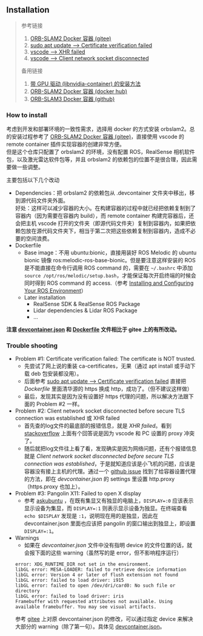 ## Installation
> 参考链接
> 1. [ORB-SLAM2 Docker 容器 (gitee)](https://gitee.com/wycan/orbslam2_runin_docker)
> 2. [sudo apt update --> Certificate verification failed](https://blog.csdn.net/qlexcel/article/details/120642914)
> 3. [vscode --> XHR failed](https://stackoverflow.com/questions/70177216/visual-studio-code-error-while-fetching-extensions-xhr-failed)
> 4. [vscode --> Client network socket disconnected](https://github.com/microsoft/vscode-remote-release/issues/986)
> 
> 备用链接
> 1. [带 GPU 驱动 (libnvidia-container) 的安装方法](https://blog.csdn.net/WEINILUO/article/details/118659410)
> 2. [ORB-SLAM2 Docker 容器 (docker hub)](https://hub.docker.com/r/celinachild/orbslam2)
> 3. [ORB-SLAM3 Docker 容器 (github)](https://github.com/jahaniam/orbslam3_docker)

### How to install
考虑到开发和部署环境的一致性需求，选择用 docker 的方式安装 orbslam2。总的安装过程参考了 [ORB-SLAM2 Docker 容器 (gitee)](https://gitee.com/wycan/orbslam2_runin_docker)，直接使用 vscode 的 remote container 插件实现容器的创建非常方便。<br>
但是这个仓库只配置了 orbslam2 的环境，没有配置 ROS，RealSense 相机软件包，以及激光雷达软件包等，并且 orbslam2 的依赖包的位置不是很合理，因此需要做一些调整。<br>

主要包括以下几个改动
- Dependencies：把 orbslam2 的依赖包从 .devcontainer 文件夹中移出，移到源代码文件夹外面。<br>
  好处：这样可以减少容器的大小。在构建容器的过程中就已经把依赖复制到了容器内（因为需要在容器内 build），而 remote container 构建完容器后，还会把主机 vscode 打开的文件夹（即源代码文件夹）复制到容器内，如果把依赖包放在源代码文件夹下，相当于第二次把这些依赖复制到容器内，造成不必要的空间浪费。
- Dockerfile
  - Base image：不用 ubuntu:bionic，直接用装好 ROS Melodic 的 ubuntu bionic 镜像 ros:melodic-ros-base-bionic。但是要注意这样安装的 ROS 是不能直接在命令行调用 ROS command 的，需要在 `~/.bashrc` 中添加 `source /opt/ros/melodic/setup.bash`，才能保证每次开启终端的时候会同时得到 ROS command 的 access.（参考 [Installing and Configuring Your ROS Environment](http://wiki.ros.org/ROS/Tutorials/InstallingandConfiguringROSEnvironment)）
  - Later installation
    - RealSense SDK & RealSense ROS Package
    - Lidar dependencies & Lidar ROS Package
    - ...


**注意 [devcontainer.json](devcontainer.json) 和 [Dockerfile](Dockerfile) 文件相比于 gitee 上的有所改动。**

### Trouble shooting
- Problem #1: Certificate verification failed: The certificate is NOT trusted.<br>
  - 先尝试了网上说的重装 ca-certificates，无果（通过 apt install 或手动下载 deb 包安装都没用）。
  - 后面参考 [sudo apt update --> Certificate verification failed](https://blog.csdn.net/qlexcel/article/details/120642914) 直接把 *Dockerfile* 里面清华源的 https 换成 http，成功了。（但不建议这样做）
  - 最后，发现其实是因为没有设置好 https 代理的问题，所以解决方法跟下面的 Problem #2 一样。
- Problem #2: Client network socket disconnected before secure TLS connection was established 或 XHR failed<br>
  - 首先查的log文件的最底部的报错信息，就是 *XHR failed*。看到 [stackoverflow](https://stackoverflow.com/questions/70177216/visual-studio-code-error-while-fetching-extensions-xhr-failed) 上面有个回答说是因为 vscode 和 PC 设置的 proxy 冲突了。
  - 随后就把log文件往上看了看，发现确实是因为网络问题，还有个报错信息就是 *Client network socket disconnected before secure TLS connection was established*，于是就知道应该是小飞机的问题，应该是容器没有接上主机的代理。通过一个 [github issue](https://github.com/microsoft/vscode-remote-release/issues/986) 找到了给容器设置代理的方法，即在 *devcontainer.json* 的 settings 里设置 http.proxy（https.proxy 也加上）。
- Problem #3: Pangolin X11: Failed to open X display
  - 参考 [askubuntu](https://askubuntu.com/questions/432255/what-is-the-display-environment-variable) ，在既有集显又有独显的电脑上，`DISPLAY=:0` 应该表示显示设备为集显，而 `DISPLAY=:1` 则表示显示设备为独显。在终端查看 `echo $DISPLAY` 发现是 `:1`，说明现在用的是独显，因此在 devcontainer.json 里面也应该把 pangolin 的窗口输出到独显上，即设置 `DISPLAY=:1`。
- Warnings
  - 如果在 *devcontainer.json* 文件中没有指明 device 的文件位置的话，就会报下面的这些 warning（虽然写的是 error，但不影响程序运行）<br>
  ```shell
  error: XDG_RUNTIME_DIR not set in the environment.
  libGL error: MESA-LOADER: failed to retrieve device information
  libGL error: Version 4 or later of flush extension not found
  libGL error: failed to load driver: i915
  libGL error: failed to open /dev/dri/card0: No such file or directory
  libGL error: failed to load driver: iris
  Framebuffer with requested attributes not available. Using available framebuffer. You may see visual artifacts.
  ```
  参考 [gitee](https://gitee.com/feisonzl/orbslam2_runin_docker/commit/93a6d266c4ddc2c067a3a6cd786f13e88cb10470) 上对原 devcontainer.json 的修改，可以通过指定 device 来解决大部分的 warning（除了第一句）。具体见 [devcontainer.json](devcontainer.json)。


  